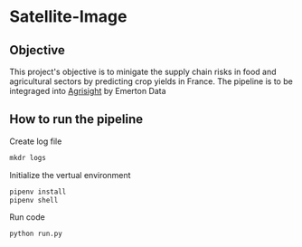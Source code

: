 # Satellite-Image

## Objective
This project's objective is to minigate the supply chain risks in food and agricultural sectors by predicting crop yields in France.
The pipeline is to be integraged into [Agrisight](https://agrisight.emerton-data.com/?page_id=320&lang=en) by Emerton Data


## How to run the pipeline
Create log file
```python
mkdr logs
```
Initialize the vertual environment
```python
pipenv install
pipenv shell
```

Run code
```python
python run.py 
```
